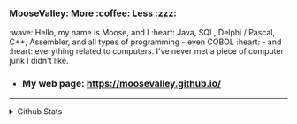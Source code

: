 <h3>MooseValley: More :coffee: Less :zzz:</h3>
:wave: Hello, my name is Moose, and I :heart: Java, SQL, Delphi / Pascal, C++, Assembler, and all types of programming - even COBOL :heart: - and :heart: everything related to computers.  I've never met a piece of computer junk I didn't like.

<p>
<UL>
<h3>
<p><LI> My web page:
	<a target=_blank href="https://moosevalley.github.io/"> https://moosevalley.github.io/</a>
	</LI></p>


</h3>
</UL>
</p>


<hr>
<details>
	<summary> Github Stats</summary>
	<p align="center">
		<img src="https://github-readme-stats.vercel.app/api?username=MooseValley&show_icons=true" />
	</p>
</details>

<!--
<details>
	<summary> Programming Language Stats</summary>
	<p align="center">
		<img src="https://wakatime.com/share/::::::api key:::::" />
	</p>
</details>
-->


<!--
**MooseValley/MooseValley** is a ? _special_ ? repository because its `README.md` (this file) appears on your GitHub profile.

Here are some ideas to get you started:

- ?? I’m currently working on ...
- ?? I’m currently learning ...
- ?? I’m looking to collaborate on ...
- ?? I’m looking for help with ...
- ?? Ask me about ...
- ?? How to reach me: ...
- ?? Pronouns: ...
- ? Fun fact: ...
-->

